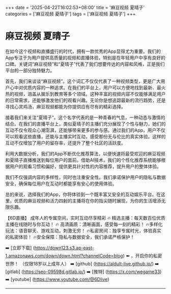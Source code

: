 +++
date = '2025-04-22T16:02:53+08:00'
title = '麻豆视频 夏晴子'
categories = ['麻豆视频 夏晴子']
tags = ['麻豆视频 夏晴子']
+++

# 麻豆视频 夏晴子

在如今这个视频和直播盛行的时代，拥有一款优秀的App显得尤为重要。我们的App专注于为用户提供高质量的视频和直播体验，特别是在年轻用户中享有良好的口碑。关键词“麻豆视频”和“夏晴子”代表了我们想要传达的内容和风格，正是我们平台的一部分独特魅力。

首先，我们来谈谈“麻豆视频”。这个词汇不仅仅代表了一种视频类型，更是广大用户心中对优质内容的一种追求。在我们的平台上，用户可以方便地找到最新、最火热的视频，涵盖从娱乐到教育等多个领域。这种丰富的视频内容不仅能够满足用户的日常需求，还能够激发他们的观看兴趣。无论你是想追踪最新的流行趋势，还是寻找心灵鸡汤，麻豆视频都能为你提供应有尽有的精彩选择。

接着我们来关注“夏晴子”。这个名字代表的是一种青春的气息，一种动态与激情的结合。在我们的直播平台上，类似夏晴子的主播们充分展现了个性与魅力，她们的互动不仅令观众心潮澎湃，还能够带来更多的参与感。通过我们的App，用户不仅可以观看这些直播，还能与主播实时互动，感受那份无与伦比的真实体验。这样的互动不仅增加了用户的留存率，还提升了整个社区的活跃度。

利用大数据分析，我们的App不断优化推荐算法，以便快速将最受欢迎的麻豆视频和夏晴子直播推送到每位用户的面前。借助AI技术，我们的个性化推荐系统能够根据用户的观看习惯和偏好，提供更具针对性的内容推荐，提升用户的整体体验。

我们不仅强调内容的多样性，同时也注重安全性。我们承诺保护用户的隐私与数据安全，确保每位用户在互动时都能享有安心的使用体验。

总的来说，选择我们的App，你将体验到一个既丰富又安全的互动娱乐平台。在这里，优质的麻豆视频和活力四射的主播将在你的指尖随时展现，为你的生活增添无限乐趣。

【6D直播】
成年人的专属空间，实时互动尽享精彩
🔥 精选主播：每天数百位优质主播在线随时与你互动！
🔥 高清画质：清晰画面，感受每一刻的精彩！
🔥多样化玩法：语音聊天、游戏互动，刺激无穷！
🔥私密房间：独享专属时光，体验真实的私密体验！
🔥安全保障：隐私与数据安全，我们承诺严格保护！

➡️ [立即下载] (https://down123.s3.ap-east-1.amazonaws.com/down/down.html?channelCode=blog) ⬅️ ，开启你的私密世界！ 
（仅限18岁以上成年人） 
➡️ [github] (https://aldult-live.github.io/) 
➡️ [gitlab] (https://seo-09598d.gitlab.io/) 
➡️ [推特] (https://x.com/wegame33) 
➡️ [youtube] (https://www.youtube.com/@6Dlive)

---
